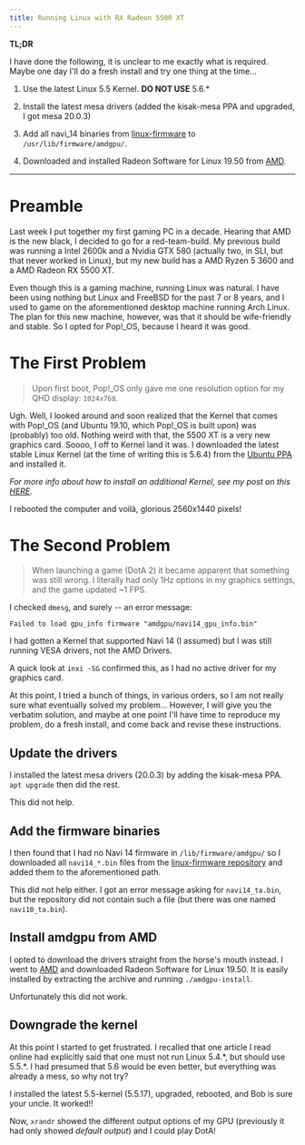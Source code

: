 ```yaml
---
title: Running Linux with RX Radeon 5500 XT
---
```


**TL;DR**

I have done the following, it is unclear to me exactly what is required. Maybe
one day I'll do a fresh install and try one thing at the time...

1) Use the latest Linux 5.5 Kernel. **DO NOT USE** 5.6.\*

2) Install the latest mesa drivers (added the kisak-mesa PPA and upgraded, I got
mesa 20.0.3)

3) Add all navi_14 binaries from
[linux-firmware](https://git.kernel.org/pub/scm/linux/kernel/git/firmware/linux-firmware.git/tree/amdgpu)
to `/usr/lib/firmware/amdgpu/`.

4) Downloaded and installed Radeon Software for Linux 19.50 from
[AMD](https://www.amd.com/en/support/kb/release-notes/rn-amdgpu-unified-linux).

---

# Preamble

Last week I put together my first gaming PC in a decade. Hearing that AMD is the
new black, I decided to go for a red-team-build. My previous build was running a
Intel 2600k and a Nvidia GTX 580 (actually two, in SLI, but that never worked in
Linux), but my new build has a AMD Ryzen 5 3600 and a AMD Radeon RX 5500 XT.

Even though this is a gaming machine, running Linux was natural. I have been
using nothing but Linux and FreeBSD for the past 7 or 8 years, and I used to
game on the aforementioned desktop machine running Arch Linux. The plan for this
new machine, however, was that it should be wife-friendly and stable. So I opted
for Pop!_OS, because I heard it was good.

# The First Problem

 > Upon first boot, Pop!_OS only gave me one resolution option for my QHD
 > display: `1024x768`.

Ugh. Well, I looked around and soon realized that the Kernel that comes with
Pop!_OS (and Ubuntu 19.10, which Pop!_OS is built upon) was (probably) too old.
Nothing weird with that, the 5500 XT is a very new graphics card. Soooo, I off
to Kernel land it was. I downloaded the latest stable Linux Kernel (at the time
of writing this is 5.6.4) from the [Ubuntu
PPA](https://kernel.ubuntu.com/~kernel-ppa/mainline/) and installed it.

*For more info about how to install an additional Kernel, see my post on this
[HERE]({{site.url}}/_posts/2020-04-15-upgrade-linux-kernel.md).*

I rebooted the computer and voilà, glorious 2560x1440 pixels!

# The Second Problem

 > When launching a game (DotA 2) it became apparent that something was
 > still wrong. I literally had only 1Hz options in my graphics settings, and
 > the game updated ~1 FPS.

I checked `dmesg`, and surely -- an error message:

```
Failed to load gpu_info firmware "amdgpu/navi14_gpu_info.bin"
```

I had gotten a Kernel that supported Navi 14 (I assumed) but I was still running
VESA drivers, not the AMD Drivers.

A quick look at `inxi -SG` confirmed this, as I had no active driver for my
graphics card.

At this point, I tried a bunch of things, in various orders, so I am not really
sure what eventually solved my problem... However, I will give you the verbatim
solution, and maybe at one point I'll have time to reproduce my problem, do a
fresh install, and come back and revise these instructions.

## Update the drivers

I installed the latest mesa drivers (20.0.3) by adding the kisak-mesa PPA. `apt
upgrade` then did the rest.

This did not help.

## Add the firmware binaries

I then found that I had no Navi 14 firmware in `/lib/firmware/amdgpu/` so I
downloaded all `navi14_*.bin` files from the [linux-firmware
repository](https://www.amd.com/en/support/kb/release-notes/rn-amdgpu-unified-linux)
and added them to the aforementioned path.

This did not help either. I got an error message asking for `navi14_ta.bin`, but
the repository did not contain such a file (but there was one named
`navi10_ta.bin`).

## Install amdgpu from AMD

I opted to download the drivers straight from the horse's mouth instead. I went
to
[AMD](https://www.amd.com/en/support/kb/release-notes/rn-amdgpu-unified-linux)
and downloaded Radeon Software for Linux 19.50. It is easily installed by
extracting the archive and running `./amdgpu-install`.

Unfortunately this did not work.

## Downgrade the kernel

At this point I started to get frustrated. I recalled that one article I read
online had explicitly said that one must not run Linux 5.4.\*, but should use
5.5.\*. I had presumed that 5.6 would be even better, but everything was already
a mess, so why not try?

I installed the latest 5.5-kernel (5.5.17), upgraded, rebooted, and Bob is sure
your uncle. It worked!!

Now, `xrandr` showed the different output options of my GPU (previously it had
only showed *default output*) and I could play DotA!
